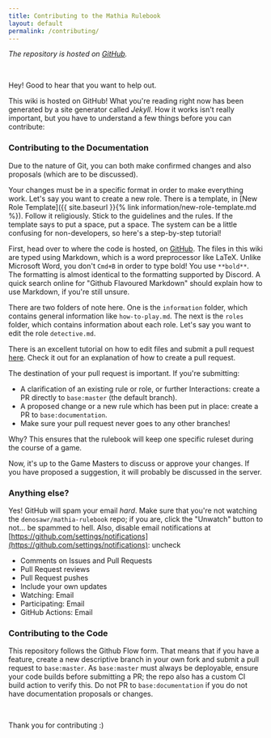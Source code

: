 ```yaml
---
title: Contributing to the Mathia Rulebook
layout: default
permalink: /contributing/
---
```


_The repository is hosted on [GitHub](https://github.com/denosawr/mathia-rulebook)._

<br>

Hey! Good to hear that you want to help out.

This wiki is hosted on GitHub! What you're reading right now has been generated by a site generator called _Jekyll_. How it works isn't really important, but you have to understand a few things before you can contribute:


### Contributing to the Documentation
Due to the nature of Git, you can both make confirmed changes and also proposals (which are to be discussed).

Your changes must be in a specific format in order to make everything work. Let's say you want to create a new role. There is a template, in [New Role Template]({{ site.baseurl }}{% link information/new-role-template.md %}). Follow it religiously. Stick to the guidelines and the rules. If the template says to put a space, put a space. The system can be a little confusing for non-developers, so here's a step-by-step tutorial!

First, head over to where the code is hosted, on [GitHub](https://github.com/denosawr/mathia-rulebook). The files in this wiki are typed using Markdown, which is a word preprocessor like LaTeX. Unlike Microsoft Word, you don't `Cmd+B` in order to type bold! You use `**bold**`. The formatting is almost identical to the formatting supported by Discord. A quick search online for "Github Flavoured Markdown" should explain how to use Markdown, if you're still unsure.

There are two folders of note here. One is the `information` folder, which contains general information like `how-to-play.md`. The next is the `roles` folder, which contains information about each role. Let's say you want to edit the role `detective.md`.

There is an excellent tutorial on how to edit files and submit a pull request [here](https://help.github.com/en/github/managing-files-in-a-repository/editing-files-in-another-users-repository). Check it out for an explanation of how to create a pull request.

The destination of your pull request is important. If you're submitting:
* A clarification of an existing rule or role, or further Interactions: create a PR directly to `base:master` (the default branch).
* A proposed change or a new rule which has been put in place: create a PR to `base:documentation`.
* Make sure your pull request never goes to any other branches!

Why? This ensures that the rulebook will keep one specific ruleset during the course of a game.

Now, it's up to the Game Masters to discuss or approve your changes. If you have proposed a suggestion, it will probably be discussed in the server.

### Anything else?
Yes! GitHub will spam your email _hard_. Make sure that you're not watching the `denosawr/mathia-rulebook` repo; if you are, click the "Unwatch" button to not... be spammed to hell. Also, disable email notifications at [https://github.com/settings/notifications](https://github.com/settings/notifications): uncheck 

* Comments on Issues and Pull Requests
* Pull Request reviews
* Pull Request pushes
* Include your own updates
* Watching: Email
* Participating: Email
* GitHub Actions: Email

### Contributing to the Code
This repository follows the Github Flow form. That means that if you have a feature, create a new descriptive branch in your own fork and submit a pull request to `base:master`. As `base:master` must always be deployable, ensure your code builds before submitting a PR; the repo also has a custom CI build action to verify this. Do not PR to `base:documentation` if you do not have documentation proposals or changes.

<br>

Thank you for contributing :)